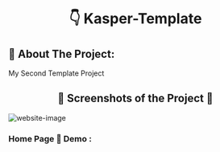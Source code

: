 <h1 align="center"> 👇 Kasper-Template</h1>

<h2>📄 About The Project:</h2>
<p>My Second Template Project</p>
<h2 align="center">📸 Screenshots of the Project 📸</h2>
<img src="https://i.imgur.com/Dd7DXmW.png" alt="website-image">

<h3> Home Page 🏡 Demo :</h3>
<!-- <div align="center">🎁 <a href="https://ahmedmido77.github.io/Kasper-Template/"> To See Full Website 👉 Kasper-Template</a></div> -->
